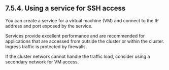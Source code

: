 ## 7.5.4. Using a service for SSH access

You can create a service for a virtual machine (VM) and connect to the IP address and port exposed by the service.

Services provide excellent performance and are recommended for applications that are accessed from outside the cluster or within the cluster. Ingress traffic is protected by firewalls.

If the cluster network cannot handle the traffic load, consider using a secondary network for VM access.

